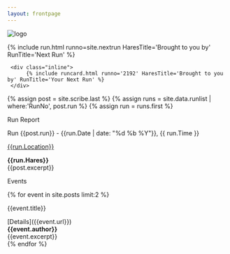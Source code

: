 ```yaml
---
layout: frontpage
---
```

<img src="{{ '/assets/img/NH4_Front_Page.jpg' | prepend: site.baseurl }}" id="about-img" alt="logo">

{% include run.html runno=site.nextrun HaresTitle='Brought to you by' RunTitle='Next Run' %}
<div class="flex justify-center">
    
     <div class="inline">
          {% include runcard.html runno='2192' HaresTitle='Brought to you by' RunTitle='Your Next Run' %}
     </div>

</div> 

{% assign post = site.scribe.last %}
{% assign runs = site.data.runlist | where:'RunNo', post.run %}
{% assign run = runs.first %}
<div class="h2">
     <p class="page-title__text">Run Report</p>
     <p class="page-title__subtext">Run {{post.run}} - {{run.Date | date: "%d %b %Y"}}, {{ run.Time }}</p>
</div>

[{{run.Location}}]({{post.url}})
<div class="page-title__subtext"><strong>{{run.Hares}}</strong></div>
<div>{{post.excerpt}}</div>

<div class="h2"><p class="page-title__text">Events</p></div>

{% for event in site.posts limit:2 %}
<div class="h2">
     <p class="page-title__subtext">{{event.title}}</p>
</div>
[Details]({{event.url}})
<div class="page-title__subtext"><strong>{{event.author}}</strong></div>
<div>{{event.excerpt}}</div>
{% endfor %}